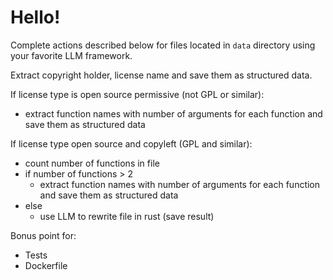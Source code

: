 # Hello!

Complete actions described below for files located in `data` directory 
using your favorite LLM framework.

Extract copyright holder, license name and save them as structured data.

If license type is open source permissive (not GPL or similar):
- extract function names with number of arguments for each function and save them as structured data

If license type open source and copyleft (GPL and similar):
- count number of functions in file
- if number of functions > 2
  - extract function names with number of arguments for each function and save them as structured data
- else
  - use LLM to rewrite file in rust (save result)

Bonus point for:
- Tests
- Dockerfile
  









